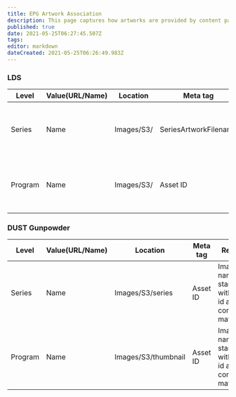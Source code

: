 ```yaml
---
title: EPG Artwork Association
description: This page captures how artworks are provided by content partners and how those associated to the respective assets.
published: true
date: 2021-05-25T06:27:45.507Z
tags: 
editor: markdown
dateCreated: 2021-05-25T06:26:49.983Z
---
```


### LDS

Level|Value(URL/Name)|Location|Meta tag|Remarks
-|-|-|-|-
Series|Name|Images/S3/|SeriesArtworkFilename|Series images are appended with `_series` for LDS' convenience
Program|Name|Images/S3/|Asset ID|Image names starting with asset id are considered matching

### DUST Gunpowder 

Level|Value(URL/Name)|Location|Meta tag|Remarks
-|-|-|-|-
Series|Name|Images/S3/series|Asset ID|Image names starting with asset id are considered matching
Program|Name|Images/S3/thumbnail|Asset ID|Image names starting with asset id are considered matching
